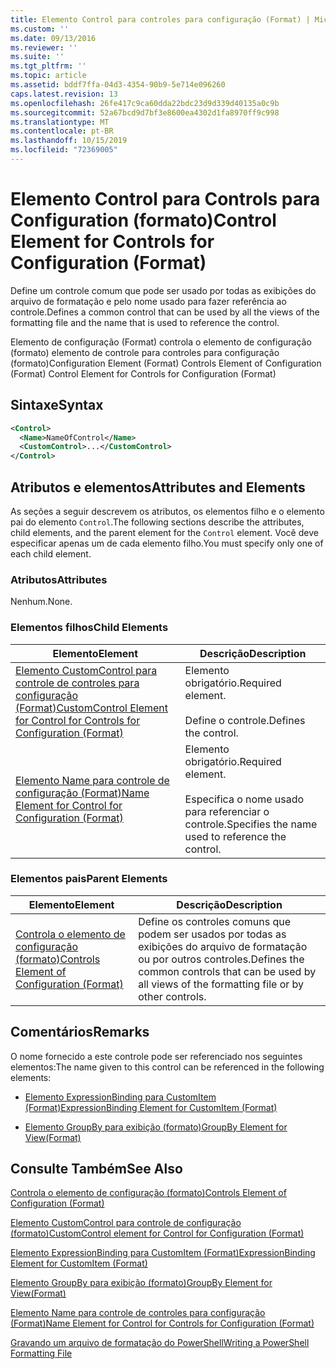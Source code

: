 ```yaml
---
title: Elemento Control para controles para configuração (Format) | Microsoft Docs
ms.custom: ''
ms.date: 09/13/2016
ms.reviewer: ''
ms.suite: ''
ms.tgt_pltfrm: ''
ms.topic: article
ms.assetid: bddf7ffa-04d3-4354-90b9-5e714e096260
caps.latest.revision: 13
ms.openlocfilehash: 26fe417c9ca60dda22bdc23d9d339d40135a0c9b
ms.sourcegitcommit: 52a67bcd9d7bf3e8600ea4302d1fa8970ff9c998
ms.translationtype: MT
ms.contentlocale: pt-BR
ms.lasthandoff: 10/15/2019
ms.locfileid: "72369005"
---
```

# <a name="control-element-for-controls-for-configuration-format"></a><span data-ttu-id="66961-102">Elemento Control para Controls para Configuration (formato)</span><span class="sxs-lookup"><span data-stu-id="66961-102">Control Element for Controls for Configuration (Format)</span></span>

<span data-ttu-id="66961-103">Define um controle comum que pode ser usado por todas as exibições do arquivo de formatação e pelo nome usado para fazer referência ao controle.</span><span class="sxs-lookup"><span data-stu-id="66961-103">Defines a common control that can be used by all the views of the formatting file and the name that is used to reference the control.</span></span>

<span data-ttu-id="66961-104">Elemento de configuração (Format) controla o elemento de configuração (formato) elemento de controle para controles para configuração (formato)</span><span class="sxs-lookup"><span data-stu-id="66961-104">Configuration Element (Format) Controls Element of Configuration (Format) Control Element for Controls for Configuration (Format)</span></span>

## <a name="syntax"></a><span data-ttu-id="66961-105">Sintaxe</span><span class="sxs-lookup"><span data-stu-id="66961-105">Syntax</span></span>

```xml
<Control>
  <Name>NameOfControl</Name>
  <CustomControl>...</CustomControl>
</Control>
```

## <a name="attributes-and-elements"></a><span data-ttu-id="66961-106">Atributos e elementos</span><span class="sxs-lookup"><span data-stu-id="66961-106">Attributes and Elements</span></span>

<span data-ttu-id="66961-107">As seções a seguir descrevem os atributos, os elementos filho e o elemento pai do elemento `Control`.</span><span class="sxs-lookup"><span data-stu-id="66961-107">The following sections describe the attributes, child elements, and the parent element for the `Control` element.</span></span> <span data-ttu-id="66961-108">Você deve especificar apenas um de cada elemento filho.</span><span class="sxs-lookup"><span data-stu-id="66961-108">You must specify only one of each child element.</span></span>

### <a name="attributes"></a><span data-ttu-id="66961-109">Atributos</span><span class="sxs-lookup"><span data-stu-id="66961-109">Attributes</span></span>

<span data-ttu-id="66961-110">Nenhum.</span><span class="sxs-lookup"><span data-stu-id="66961-110">None.</span></span>

### <a name="child-elements"></a><span data-ttu-id="66961-111">Elementos filhos</span><span class="sxs-lookup"><span data-stu-id="66961-111">Child Elements</span></span>

|<span data-ttu-id="66961-112">Elemento</span><span class="sxs-lookup"><span data-stu-id="66961-112">Element</span></span>|<span data-ttu-id="66961-113">Descrição</span><span class="sxs-lookup"><span data-stu-id="66961-113">Description</span></span>|
|-------------|-----------------|
|[<span data-ttu-id="66961-114">Elemento CustomControl para controle de controles para configuração (Format)</span><span class="sxs-lookup"><span data-stu-id="66961-114">CustomControl Element for Control for Controls for Configuration (Format)</span></span>](./customcontrol-element-for-control-for-controls-for-configuration-format.md)|<span data-ttu-id="66961-115">Elemento obrigatório.</span><span class="sxs-lookup"><span data-stu-id="66961-115">Required element.</span></span><br /><br /> <span data-ttu-id="66961-116">Define o controle.</span><span class="sxs-lookup"><span data-stu-id="66961-116">Defines the control.</span></span>|
|[<span data-ttu-id="66961-117">Elemento Name para controle de configuração (Format)</span><span class="sxs-lookup"><span data-stu-id="66961-117">Name Element for Control for Configuration (Format)</span></span>](./name-element-for-control-for-controls-for-configuration-format.md)|<span data-ttu-id="66961-118">Elemento obrigatório.</span><span class="sxs-lookup"><span data-stu-id="66961-118">Required element.</span></span><br /><br /> <span data-ttu-id="66961-119">Especifica o nome usado para referenciar o controle.</span><span class="sxs-lookup"><span data-stu-id="66961-119">Specifies the name used to reference the control.</span></span>|

### <a name="parent-elements"></a><span data-ttu-id="66961-120">Elementos pais</span><span class="sxs-lookup"><span data-stu-id="66961-120">Parent Elements</span></span>

|<span data-ttu-id="66961-121">Elemento</span><span class="sxs-lookup"><span data-stu-id="66961-121">Element</span></span>|<span data-ttu-id="66961-122">Descrição</span><span class="sxs-lookup"><span data-stu-id="66961-122">Description</span></span>|
|-------------|-----------------|
|[<span data-ttu-id="66961-123">Controla o elemento de configuração (formato)</span><span class="sxs-lookup"><span data-stu-id="66961-123">Controls Element of Configuration (Format)</span></span>](./controls-element-for-configuration-format.md)|<span data-ttu-id="66961-124">Define os controles comuns que podem ser usados por todas as exibições do arquivo de formatação ou por outros controles.</span><span class="sxs-lookup"><span data-stu-id="66961-124">Defines the common controls that can be used by all views of the formatting file or by other controls.</span></span>|

## <a name="remarks"></a><span data-ttu-id="66961-125">Comentários</span><span class="sxs-lookup"><span data-stu-id="66961-125">Remarks</span></span>

<span data-ttu-id="66961-126">O nome fornecido a este controle pode ser referenciado nos seguintes elementos:</span><span class="sxs-lookup"><span data-stu-id="66961-126">The name given to this control can be referenced in the following elements:</span></span>

- [<span data-ttu-id="66961-127">Elemento ExpressionBinding para CustomItem (Format)</span><span class="sxs-lookup"><span data-stu-id="66961-127">ExpressionBinding Element for CustomItem (Format)</span></span>](./expressionbinding-element-for-customitem-for-controls-for-configuration-format.md)

- [<span data-ttu-id="66961-128">Elemento GroupBy para exibição (formato)</span><span class="sxs-lookup"><span data-stu-id="66961-128">GroupBy Element for View(Format)</span></span>](./groupby-element-for-view-format.md)

## <a name="see-also"></a><span data-ttu-id="66961-129">Consulte Também</span><span class="sxs-lookup"><span data-stu-id="66961-129">See Also</span></span>

[<span data-ttu-id="66961-130">Controla o elemento de configuração (formato)</span><span class="sxs-lookup"><span data-stu-id="66961-130">Controls Element of Configuration (Format)</span></span>](./controls-element-for-configuration-format.md)

[<span data-ttu-id="66961-131">Elemento CustomControl para controle de configuração (formato)</span><span class="sxs-lookup"><span data-stu-id="66961-131">CustomControl element for Control for Configuration (Format)</span></span>](./customcontrol-element-for-control-for-controls-for-configuration-format.md)

[<span data-ttu-id="66961-132">Elemento ExpressionBinding para CustomItem (Format)</span><span class="sxs-lookup"><span data-stu-id="66961-132">ExpressionBinding Element for CustomItem (Format)</span></span>](./expressionbinding-element-for-customitem-for-controls-for-configuration-format.md)

[<span data-ttu-id="66961-133">Elemento GroupBy para exibição (formato)</span><span class="sxs-lookup"><span data-stu-id="66961-133">GroupBy Element for View(Format)</span></span>](./groupby-element-for-view-format.md)

[<span data-ttu-id="66961-134">Elemento Name para controle de controles para configuração (Format)</span><span class="sxs-lookup"><span data-stu-id="66961-134">Name Element for Control for Controls for Configuration (Format)</span></span>](./name-element-for-control-for-controls-for-configuration-format.md)

[<span data-ttu-id="66961-135">Gravando um arquivo de formatação do PowerShell</span><span class="sxs-lookup"><span data-stu-id="66961-135">Writing a PowerShell Formatting File</span></span>](./writing-a-powershell-formatting-file.md)
